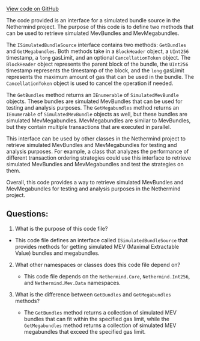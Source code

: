 [View code on GitHub](https://github.com/NethermindEth/nethermind/src/Nethermind/Nethermind.Mev/Source/ISimulatedBundleSource.cs)

The code provided is an interface for a simulated bundle source in the Nethermind project. The purpose of this code is to define two methods that can be used to retrieve simulated MevBundles and MevMegabundles. 

The `ISimulatedBundleSource` interface contains two methods: `GetBundles` and `GetMegabundles`. Both methods take in a `BlockHeader` object, a `UInt256` timestamp, a `long` gasLimit, and an optional `CancellationToken` object. The `BlockHeader` object represents the parent block of the bundle, the `UInt256` timestamp represents the timestamp of the block, and the `long` gasLimit represents the maximum amount of gas that can be used in the bundle. The `CancellationToken` object is used to cancel the operation if needed.

The `GetBundles` method returns an `IEnumerable` of `SimulatedMevBundle` objects. These bundles are simulated MevBundles that can be used for testing and analysis purposes. The `GetMegabundles` method returns an `IEnumerable` of `SimulatedMevBundle` objects as well, but these bundles are simulated MevMegabundles. MevMegabundles are similar to MevBundles, but they contain multiple transactions that are executed in parallel.

This interface can be used by other classes in the Nethermind project to retrieve simulated MevBundles and MevMegabundles for testing and analysis purposes. For example, a class that analyzes the performance of different transaction ordering strategies could use this interface to retrieve simulated MevBundles and MevMegabundles and test the strategies on them. 

Overall, this code provides a way to retrieve simulated MevBundles and MevMegabundles for testing and analysis purposes in the Nethermind project.
## Questions: 
 1. What is the purpose of this code file?
   - This code file defines an interface called `ISimulatedBundleSource` that provides methods for getting simulated MEV (Maximal Extractable Value) bundles and megabundles.

2. What other namespaces or classes does this code file depend on?
   - This code file depends on the `Nethermind.Core`, `Nethermind.Int256`, and `Nethermind.Mev.Data` namespaces.

3. What is the difference between `GetBundles` and `GetMegabundles` methods?
   - The `GetBundles` method returns a collection of simulated MEV bundles that can fit within the specified gas limit, while the `GetMegabundles` method returns a collection of simulated MEV megabundles that exceed the specified gas limit.